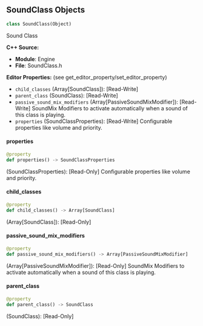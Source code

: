 ## SoundClass Objects

```python
class SoundClass(Object)
```

Sound Class

**C++ Source:**

- **Module**: Engine
- **File**: SoundClass.h

**Editor Properties:** (see get_editor_property/set_editor_property)

- ``child_classes`` (Array[SoundClass]):  [Read-Write]
- ``parent_class`` (SoundClass):  [Read-Write]
- ``passive_sound_mix_modifiers`` (Array[PassiveSoundMixModifier]):  [Read-Write] SoundMix Modifiers to activate automatically when a sound of this class is playing.
- ``properties`` (SoundClassProperties):  [Read-Write] Configurable properties like volume and priority.

<a id="unreal.SoundClass.properties"></a>

#### properties

```python
@property
def properties() -> SoundClassProperties
```

(SoundClassProperties):  [Read-Only] Configurable properties like volume and priority.

<a id="unreal.SoundClass.child_classes"></a>

#### child_classes

```python
@property
def child_classes() -> Array[SoundClass]
```

(Array[SoundClass]):  [Read-Only]

<a id="unreal.SoundClass.passive_sound_mix_modifiers"></a>

#### passive_sound_mix_modifiers

```python
@property
def passive_sound_mix_modifiers() -> Array[PassiveSoundMixModifier]
```

(Array[PassiveSoundMixModifier]):  [Read-Only] SoundMix Modifiers to activate automatically when a sound of this class is playing.

<a id="unreal.SoundClass.parent_class"></a>

#### parent_class

```python
@property
def parent_class() -> SoundClass
```

(SoundClass):  [Read-Only]

<a id="unreal.SoundConcurrency"></a>